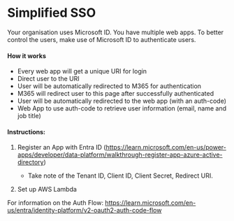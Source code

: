 # Simplified SSO
Your organisation uses Microsoft ID. You have multiple web apps.
To better control the users, make use of Microsoft ID to authenticate users.

#### How it works
- Every web app will get a unique URI for login
- Direct user to the URI
- User will be automatically redirected to M365 for authentication
- M365 will redirect user to this page after successfully authenticated
- User will be automatically redirected to the web app (with an auth-code)
- Web App to use auth-code to retrieve user information (email, name and job title)

#### Instructions:

1. Register an App with Entra ID (https://learn.microsoft.com/en-us/power-apps/developer/data-platform/walkthrough-register-app-azure-active-directory)
   - Take note of the Tenant ID, Client ID, Client Secret, Redirect URI.
  
2. Set up AWS Lambda


For information on the Auth Flow: https://learn.microsoft.com/en-us/entra/identity-platform/v2-oauth2-auth-code-flow
